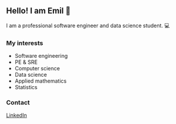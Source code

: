 ## Hello! I am Emil 👋
I am a professional software engineer and data science student. 💻

### My interests
- Software engineering
- PE & SRE
- Computer science
- Data science
- Applied mathematics
- Statistics

### Contact
<a href="https://www.linkedin.com/in/emilio--lima/">LinkedIn</a>
